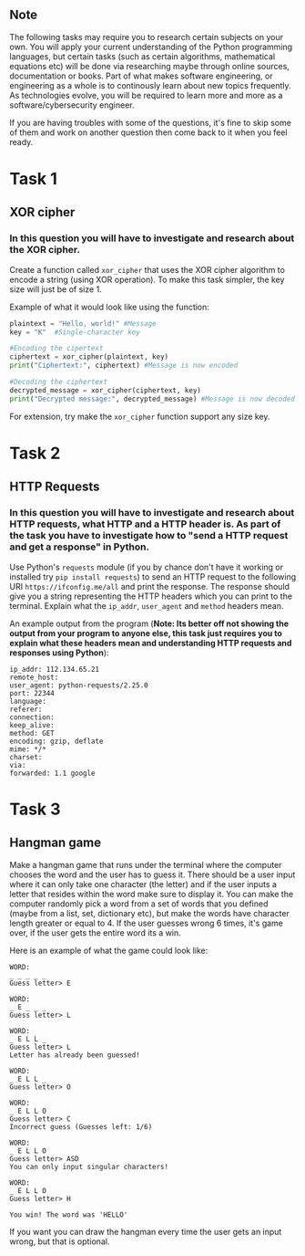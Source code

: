 ## Note
The following tasks may require you to research certain subjects on your own. You will apply your current understanding of the Python programming languages, but certain tasks (such as certain algorithms, mathematical equations etc) will be done via researching maybe through online sources, documentation or books. Part of what makes software engineering, or engineering as a whole is to continously learn about new topics frequently. As technologies evolve, you will be required to learn more and more as a software/cybersecurity engineer.

If you are having troubles with some of the questions, it's fine to skip some of them and work on another question then come back to it when you feel ready.

# Task 1
## XOR cipher
### In this question you will have to investigate and research about the XOR cipher.
Create a function called `xor_cipher` that uses the XOR cipher algorithm to encode a string (using XOR operation). To make this task simpler, the key size will just be of size 1.

Example of what it would look like using the function:
```py
plaintext = "Hello, world!" #Message
key = "K"  #Single-character key

#Encoding the cipertext
ciphertext = xor_cipher(plaintext, key)
print("Ciphertext:", ciphertext) #Message is now encoded

#Decoding the ciphertext
decrypted_message = xor_cipher(ciphertext, key)
print("Decrypted message:", decrypted_message) #Message is now decoded
```

For extension, try make the `xor_cipher` function support any size key.

# Task 2
## HTTP Requests
### In this question you will have to investigate and research about HTTP requests, what HTTP and a HTTP header is. As part of the task you have to investigate how to "send a HTTP request and get a response" in Python.
Use Python's `requests` module (if you by chance don't have it working or installed try `pip install requests`) to send an HTTP request to the following URI `https://ifconfig.me/all` and print the response. The response should give you a string representing the HTTP headers which you can print to the terminal. Explain what the `ip_addr`, `user_agent` and `method` headers mean.

An example output from the program (**Note: Its better off not showing the output from your program to anyone else, this task just requires you to explain what these headers mean and understanding HTTP requests and responses using Python**):
```
ip_addr: 112.134.65.21
remote_host:
user_agent: python-requests/2.25.0
port: 22344
language:
referer:
connection:
keep_alive:
method: GET
encoding: gzip, deflate
mime: */*
charset:
via:
forwarded: 1.1 google
```

# Task 3
## Hangman game
Make a hangman game that runs under the terminal where the computer chooses the word and the user has to guess it. 
There should be a user input where it can only take one character (the letter) and if the user inputs a letter that resides within the word make sure to display it. You can make the computer randomly pick a word from a set of words that you defined (maybe from a list, set, dictionary etc), but make the words have character length greater or equal to 4. If the user guesses wrong 6 times, it's game over, if the user gets the entire word its a win.

Here is an example of what the game could look like:
```
WORD:
_ _ _ _ _
Guess letter> E

WORD:
_ E _ _ _
Guess letter> L

WORD:
_ E L L _
Guess letter> L
Letter has already been guessed!

WORD:
_ E L L _
Guess letter> O

WORD:
_ E L L O
Guess letter> C
Incorrect guess (Guesses left: 1/6)

WORD:
_ E L L O
Guess letter> ASD
You can only input singular characters!

WORD:
_ E L L O
Guess letter> H

You win! The word was 'HELLO'
```

If you want you can draw the hangman every time the user gets an input wrong, but that is optional.

